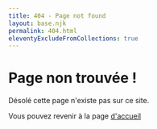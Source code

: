 ```yaml
---
title: 404 - Page not found
layout: base.njk
permalink: 404.html
eleventyExcludeFromCollections: true
---
```


<main>
    <div class="site-four">
        <h1 class="site-four">Page non trouvée !</h1>
        <p>Désolé cette page n'existe pas sur ce site.</p>
        <p>Vous pouvez revenir à la page
            <a href="/">d'accueil</a>
        </p>
    </div>
</main>
